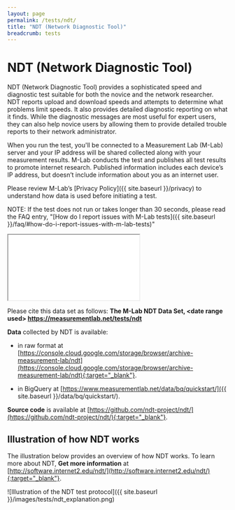 ```yaml
---
layout: page
permalink: /tests/ndt/
title: "NDT (Network Diagnostic Tool)"
breadcrumb: tests
---
```


# NDT (Network Diagnostic Tool)

NDT (Network Diagnostic Tool) provides a sophisticated speed and diagnostic test suitable for both the novice and the network researcher. NDT reports upload and download speeds and attempts to determine what problems limit speeds. It also provides detailed diagnostic reporting on what it finds. While the diagnostic messages are most useful for expert users, they can also help novice users by allowing them to provide detailed trouble reports to their network administrator.

When you run the test, you'll be connected to a Measurement Lab (M-Lab) server and your IP address will be shared collected along with your measurement results. M-Lab conducts the test and publishes all test results to promote internet research. Published information includes each device’s IP address, but doesn’t include information about you as an internet user.

Please review M-Lab’s [Privacy Policy]({{ site.baseurl }}/privacy) to understand how data is used before initiating a test.

NOTE: If the test does not run or takes longer than 30 seconds, please read the FAQ entry, "[How do I report issues with M-Lab tests]({{ site.baseurl }}/faq/#how-do-i-report-issues-with-m-lab-tests)"

<div class="embed-responsive embed-responsive-4by3 ndt-iframe"><iframe src="{{ site.baseurl }}/p/ndt-ws.html" align="middle" class="embed-responsive-item"></iframe></div>

Please cite this data set as follows: **The M-Lab NDT Data Set, &lt;date range used&gt; https://measurementlab.net/tests/ndt**

**Data** collected by NDT is available:

* in raw format at [https://console.cloud.google.com/storage/browser/archive-measurement-lab/ndt](https://console.cloud.google.com/storage/browser/archive-measurement-lab/ndt){:target="_blank"}.

* in BigQuery at [https://www.measurementlab.net/data/bq/quickstart/]({{ site.baseurl }}/data/bq/quickstart/).

**Source code** is available at [https://github.com/ndt-project/ndt/](https://github.com/ndt-project/ndt/){:target="_blank"}.

## Illustration of how NDT works

The illustration below provides an overview of how NDT works. To learn more about NDT, **Get more information** at [http://software.internet2.edu/ndt/](http://software.internet2.edu/ndt/){:target="_blank"}.

![Illustration of the NDT test protocol]({{ site.baseurl }}/images/tests/ndt_explanation.png)
